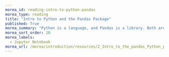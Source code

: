```yaml
---
morea_id: reading-intro-to-python-pandas
morea_type: reading
title: "Intro to Python and the Pandas Package"
published: True
morea_summary: "Python is a language, and Pandas is a library. Both are useful for data science."
morea_sort_order: 20
morea_labels: 
  - Jupyter Notebook
morea_url: /morea/introduction/resources/2_Intro_to_the_pandas_Python_package.short.ipynb
---
```

